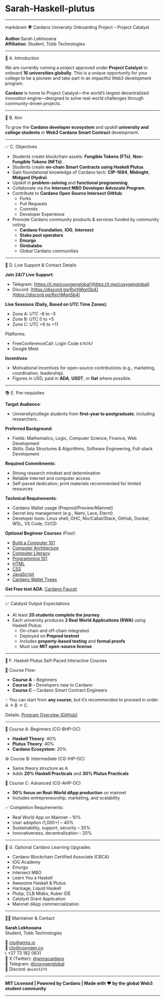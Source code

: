 # Sarah-Haskell-plutus

---

markdown
 🌍 Cardano University Onboarding Project – Project Catalyst

**Author**:Sarah Lekhooana  
**Affiliation**: Student, Tobb Technologies

---

 📌 A. Introduction

We are currently running a project approved under **Project Catalyst** to onboard **16 universities globally**. This is a unique opportunity for your college to be a pioneer and take part in an impactful Web3 development program.

**Cardano** is home to Project Catalyst—the world’s largest decentralized innovation engine—designed to solve real-world challenges through community-driven projects.

---

 🎯 B. Aim

To grow the **Cardano developer ecosystem** and upskill **university and college students** in **Web3 Cardano Smart Contract** development.

---

 ✅ C. Objectives

- Students create blockchain assets: **Fungible Tokens (FTs)**, **Non-Fungible Tokens (NFTs)**.
- Students create **on-chain Smart Contracts using Haskell Plutus**.
- Gain foundational knowledge of Cardano tech: **CIP-1694**, **Midnight**, **Midgard (Hydra)**.
- Upskill in **problem-solving** and **functional programming**.
- Collaborate via the **Intersect MBO Developer Advocate Program**.
- Contribute to **Cardano Open Source Intersect GitHub**:
  - Forks
  - Pull Requests
  - Commits
  - Developer Experience
- Promote Cardano community products & services funded by community voting:
  - **Cardano Foundation**, **IOG**, **Intersect**
  - **Stake pool operators**
  - **Emurgo**
  - **Gimbalabs**
  - Global Cardano communities

---

 💬 D. Live Support & Contact Details

**Join 24/7 Live Support**:

- Telegram: [https://t.me/coxygenglobal](https://t.me/coxygenglobal)
- Discord: [https://discord.gg/RxrhMgnSb4](https://discord.gg/RxrhMgnSb4)

**Live Sessions (Daily, Based on UTC Time Zones)**:

- Zone A: UTC –8 to –3  
- Zone B: UTC 0 to +5  
- Zone C: UTC +6 to +11  

Platforms:
- FreeConferenceCall: Login Code `676767`
- Google Meet

**Incentives**:
- Motivational incentives for open-source contributions (e.g., marketing, coordination, leadership).
- Figures in USD, paid in **ADA**, **USDT**, or **fiat** where possible.

---

 📚 E. Pre-requisites

**Target Audience**:
- University/college students from **first-year to postgraduate**, including researchers.

**Preferred Background**:
- Fields: Mathematics, Logic, Computer Science, Finance, Web Development
- Skills: Data Structures & Algorithms, Software Engineering, Full-stack Development

**Required Commitments**:
- Strong research mindset and determination
- Reliable internet and computer access
- Self-paced dedication; print materials recommended for limited resources

**Technical Requirements**:
- Cardano Wallet usage (Preprod/Preview/Mainnet)
- Secret key management (e.g., Nami, Lace, Eternl)
- Developer tools: Linux shell, GHC, Nix/Cabal/Stack, GitHub, Docker, WSL, VS Code, CI/CD

**Optional Beginner Courses** *(Free)*:
- [Build a Computer 101](https://www.udemy.com/course/build-a-computer-101-free/)
- [Computer Architecture](https://www.udemy.com/course/computer-architecture-an-introduction/)
- [Computer Literacy](https://www.udemy.com/course/computer-literacy-essential-applications-for-everyday-use/)
- [Programming 101](https://www.udemy.com/course/programming-101/)
- [HTML](https://www.tutorialspoint.com/html/index.htm)
- [CSS](https://www.tutorialspoint.com/css/index.htm)
- [JavaScript](https://www.tutorialspoint.com/javascript/index.htm)
- [Cardano Wallet Types](https://docs.cardano.org/about-cardano/new-to-cardano/types-of-wallets)

**Get Free test ADA**: [Cardano Faucet](https://docs.cardano.org/cardano-testnet/tools/faucet/)

---

 📈 Catalyst Output Expectations

- At least **20 students complete the journey**.
- Each university produces **2 Real World Applications (RWA)** using Haskell Plutus:
  - On-chain and off-chain integrated
  - Deployed on **Preprod testnet**
  - Includes **property-based testing** and **formal proofs**
  - Must use **MIT open-source license**

---

 📖 F. Haskell Plutus Self-Paced Interactive Courses

 🧭 Course Flow:

- **Course A** – Beginners
- **Course B** – Developers new to Cardano
- **Course C** – Cardano Smart Contract Engineers

💡 You can start from **any course**, but it’s recommended to proceed in order: A → B → C.

Details: [Program Overview (GitHub)](https://github.com/wimsio/universities/wiki/00.-Program-Overview-%E2%80%90-English-Version)

---

 🔰 Course A: Beginners (CG-BHP-OC)

- **Haskell Theory**: 40%
- **Plutus Theory**: 40%
- **Cardano Ecosystem**: 20%

 ⚙️ Course B: Intermediate (CG-IHP-OC)

- Same theory structure as A
- Adds **20% Haskell Practicals** and **30% Plutus Practicals**

 🚀 Course C: Advanced (CG-AHP-OC)

- **50% focus on Real-World dApp production** on mainnet
- Includes entrepreneurship, marketing, and scalability

 ✅ Completion Requirements:

- Real World App on Mainnet – 10%
- User adoption (1,000+) – 40%
- Sustainability, support, security – 30%
- Innovativeness, decentralization – 20%

---

 🧩 G. Optional Cardano Learning Upgrades

- Cardano Blockchain Certified Associate (CBCA)
- IOG Academy
- Emurgo
- Intersect MBO
- Learn You a Haskell
- Awesome Haskell & Plutus
- Hackage, Liquid Haskell
- Plutip, CLB Mlabs, Kuber IDE
- Catalyst Grant Application
- Mainnet dApp commercialization

---

 🧑‍💼 Maintainer & Contact

**Sarah Lekhooana**  
Student, Tobb Technologies

📧 [cto@wims.io](mailto:cto@wims.io)  
📧 [cto@coxygen.co](mailto:cto@coxygen.co)  
📞 +27 73 182 0631  
🧵 X (Twitter): [@wimscardano](https://twitter.com/wimscardano)  
💬 Telegram: [@coxygenglobal](https://t.me/coxygenglobal)  
💬 Discord: `@wims5274`

---

**MIT Licensed | Powered by Cardano | Made with ❤️ by the global Web3 student community**


---
